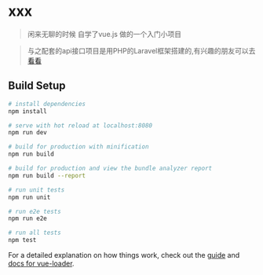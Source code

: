 # xxx

> 闲来无聊的时候 自学了vue.js   做的一个入门小项目

> 与之配套的api接口项目是用PHP的Laravel框架搭建的,有兴趣的朋友可以去 <a href="https://github.com/FlyingOranges/stimulus_laravel">看看</a>

## Build Setup

``` bash
# install dependencies
npm install

# serve with hot reload at localhost:8080
npm run dev

# build for production with minification
npm run build

# build for production and view the bundle analyzer report
npm run build --report

# run unit tests
npm run unit

# run e2e tests
npm run e2e

# run all tests
npm test
```

For a detailed explanation on how things work, check out the [guide](http://vuejs-templates.github.io/webpack/) and [docs for vue-loader](http://vuejs.github.io/vue-loader).

